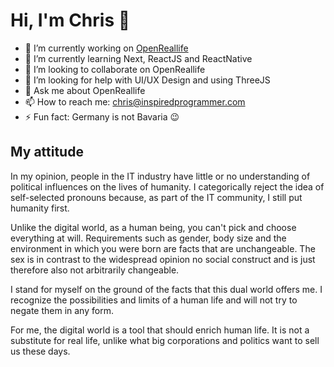 # Hi, I'm Chris 👋

- 🔭 I’m currently working on [OpenReallife](https://github.com/OpenReallife)
- 🌱 I’m currently learning Next, ReactJS and ReactNative
- 👯 I’m looking to collaborate on OpenReallife
- 🤔 I’m looking for help with UI/UX Design and using ThreeJS
- 💬 Ask me about OpenReallife
- 📫 How to reach me: chris@inspiredprogrammer.com
- ⚡ Fun fact: Germany is not Bavaria 😉


## My attitude

In my opinion, people in the IT industry have little or no understanding of political influences on the lives of humanity. I categorically reject the idea of self-selected pronouns because, as part of the IT community, I still put humanity first. 

Unlike the digital world, as a human being, you can't pick and choose everything at will. Requirements such as gender, body size and the environment in which you were born are facts that are unchangeable. The sex is in contrast to the widespread opinion no social construct and is just therefore also not arbitrarily changeable.

I stand for myself on the ground of the facts that this dual world offers me. I recognize the possibilities and limits of a human life and will not try to negate them in any form.

For me, the digital world is a tool that should enrich human life.
It is not a substitute for real life, unlike what big corporations and politics want to sell us these days.

